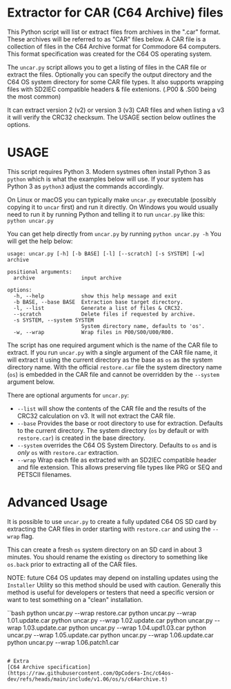 # Extractor for CAR (C64 Archive) files

This Python script will list or extract files from archives in the ".car" format. These archives will be referred to as "CAR" files below.
A CAR file is a collection of files in the C64 Archive format for Commodore 64 computers.  This format specification was created for the C64 OS operating system.

The `uncar.py` script allows you to get a listing of files in the CAR file or extract the files.  Optionally you can specify the output directory and the C64 OS system directory for some CAR file types.  It also supports wrapping files with SD2IEC compatible headers & file extenions. (.P00 & .S00 being the most common)

It can extract version 2 (v2) or version 3 (v3) CAR files and when listing a v3 it will verify the CRC32 checksum.  The USAGE section below outlines the options.


# USAGE

This script requires Python 3.  Modern systmes often install Python 3 as `python` which is what the examples below will use.  If your system has Python 3 as `python3` adjust the commands accordingly.

On Linux or macOS you can typically make `uncar.py` executable (possibly copying it to `uncar` first) and run it directly.
On Windows you would usually need to run it by running Python and telling it to run `uncar.py` like this: `python uncar.py`

You can get help directly from `uncar.py` by running `python uncar.py -h`
You will get the help below:
```
usage: uncar.py [-h] [-b BASE] [-l] [--scratch] [-s SYSTEM] [-w] archive

positional arguments:
  archive               input archive

options:
  -h, --help            show this help message and exit
  -b BASE, --base BASE  Extraction base target directory.
  -l, --list            Generate a list of files & CRC32.
  --scratch             Delete files if requested by archive.
  -s SYSTEM, --system SYSTEM
                        System directory name, defaults to 'os'.
  -w, --wrap            Wrap files in P00/S00/U00/R00.
```

The script has one required argument which is the name of the CAR file to extract.  If you run `uncar.py` with a single argument of the CAR file name, it will extract it using the current directory as the base as `os` as the system directory name.  With the official `restore.car` file the system directory name (`os`) is embedded in the CAR file and cannot be overridden by the `--system` argument below.

There are optional arguments for `uncar.py`:
 - `--list` will show the contents of the CAR file and the results of the CRC32 calculation on v3. It will not extract the CAR file.
 - `--base` Provides the base or root directory to use for extraction.  Defaults to the current directory.  The system directory (`os` by default or with `restore.car`) is created in the base directory.
 - `--system` overrides the C64 OS System Directory.  Defaults to `os` and is *only* `os` with `restore.car` extraction.
 - `--wrap` Wrap each file as extracted with an SD2IEC compatible header and file extension.  This allows preserving file types like PRG or SEQ and PETSCII filenames.

# Advanced Usage

It is possible to use `uncar.py` to create a fully updated C64 OS SD card by extracting the CAR files in order starting with `restore.car` and using the `--wrap` flag.

This can create a fresh `os` system directory on an SD card in about 3 minutes. You should rename the existing `os` directory to something like `os.back` prior to extracting all of the CAR files.

NOTE: future C64 OS updates may depend on installing updates using the `Installer` Utility so this method should be used with caution.  Generally this method is useful for developers or testers that need a specific version or want to test something on a "clean" installation.

``bash
python uncar.py --wrap restore.car
python uncar.py --wrap 1.01.update.car
python uncar.py --wrap 1.02.update.car
python uncar.py --wrap 1.03.update.car
python uncar.py --wrap 1.04.upd1.03.car
python uncar.py --wrap 1.05.update.car
python uncar.py --wrap 1.06.update.car
python uncar.py --wrap 1.06.patch1.car
```

# Extra
[C64 Archive specification](https://raw.githubusercontent.com/OpCoders-Inc/c64os-dev/refs/heads/main/include/v1.06/os/s/c64archive.t)

